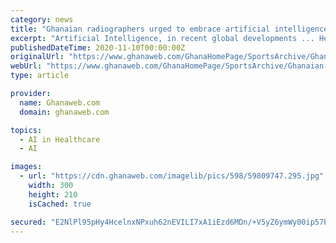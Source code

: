 ```yaml
---
category: news
title: "Ghanaian radiographers urged to embrace artificial intelligence systems"
excerpt: "Artificial Intelligence, in recent global developments ... He further stated that the adoption of AI in medical imaging and radiation therapy requires radiographers to adapt their imaging and ..."
publishedDateTime: 2020-11-10T00:00:00Z
originalUrl: "https://www.ghanaweb.com/GhanaHomePage/SportsArchive/Ghanaian-radiographers-urged-to-embrace-artificial-intelligence-systems-1105000?audio=1"
webUrl: "https://www.ghanaweb.com/GhanaHomePage/SportsArchive/Ghanaian-radiographers-urged-to-embrace-artificial-intelligence-systems-1105000?audio=1"
type: article

provider:
  name: Ghanaweb.com
  domain: ghanaweb.com

topics:
  - AI in Healthcare
  - AI

images:
  - url: "https://cdn.ghanaweb.com/imagelib/pics/598/59809747.295.jpg"
    width: 300
    height: 210
    isCached: true

secured: "E2NlPl95pHy4HcelnxNPxuh62nEVILI7xA1iEzd6MDn/+V5yZ6ymWy00ip57bLets705gVnDhK0DFeLK1sNNatNhqWc9Gu6Z1mDIIasSouVg8VQwxnyIcii9z490x4Fl5luX/RGqaKp0bHBzL0B/g65grNNnIMWiT5gzqFgGEqTKEBCiFJp64i6COTRed31wN9YvPDsrsaa9YVrwZZGCfd/6ZQREB5b3OHxV4EYYEZb8JtAcU0091c9T2DCU5VyCob4r7YSNPbYbhOB5znE2nf/Ah/Qr9CJkf/IzRJKtb/ku1DKSosaTlGETVW+oustgsx42w5pGm9KITlpZbI/Tp/UypRD5YohMayToXDeI3yc=;GkO2Nc2jMOymynqqZcEIpg=="
---
```



